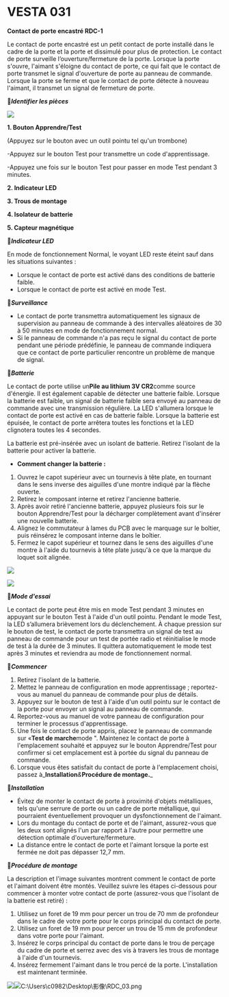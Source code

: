 # VESTA 031

**Contact de porte encastré RDC-1**

Le contact de porte encastré est un petit contact de porte installé dans le cadre de la porte et la porte et dissimulé pour plus de protection. Le contact de porte surveille l’ouverture/fermeture de la porte. Lorsque la porte s'ouvre, l'aimant s'éloigne du contact de porte, ce qui fait que le contact de porte transmet le signal d'ouverture de porte au panneau de commande. Lorsque la porte se ferme et que le contact de porte détecte à nouveau l'aimant, il transmet un signal de fermeture de porte.

_**Identifier les pièces**_

![](<.gitbook/assets/0 (6) (1).jpeg>)

**1. Bouton Apprendre/Test**

(Appuyez sur le bouton avec un outil pointu tel qu'un trombone)

\-Appuyez sur le bouton Test pour transmettre un code d'apprentissage.

\-Appuyez une fois sur le bouton Test pour passer en mode Test pendant 3 minutes.

**2. Indicateur LED**

**3. Trous de montage**

**4. Isolateur de batterie**

**5. Capteur magnétique**

_**Indicateur LED**_

En mode de fonctionnement Normal, le voyant LED reste éteint sauf dans les situations suivantes :

-   Lorsque le contact de porte est activé dans des conditions de batterie faible.
-   Lorsque le contact de porte est activé en mode Test.

_**Surveillance**_

-   Le contact de porte transmettra automatiquement les signaux de supervision au panneau de commande à des intervalles aléatoires de 30 à 50 minutes en mode de fonctionnement normal.
-   Si le panneau de commande n'a pas reçu le signal du contact de porte pendant une période prédéfinie, le panneau de commande indiquera que ce contact de porte particulier rencontre un problème de manque de signal.

_**Batterie**_

Le contact de porte utilise un**Pile au lithium 3V CR2**comme source d'énergie. Il est également capable de détecter une batterie faible. Lorsque la batterie est faible, un signal de batterie faible sera envoyé au panneau de commande avec une transmission régulière. La LED s'allumera lorsque le contact de porte est activé en cas de batterie faible. Lorsque la batterie est épuisée, le contact de porte arrêtera toutes les fonctions et la LED clignotera toutes les 4 secondes.

La batterie est pré-insérée avec un isolant de batterie. Retirez l'isolant de la batterie pour activer la batterie.

-   **Comment changer la batterie :**

1.  Ouvrez le capot supérieur avec un tournevis à tête plate, en tournant dans le sens inverse des aiguilles d'une montre indiqué par la flèche ouverte.
2.  Retirez le composant interne et retirez l'ancienne batterie.
3.  Après avoir retiré l'ancienne batterie, appuyez plusieurs fois sur le bouton Apprendre/Test pour la décharger complètement avant d'insérer une nouvelle batterie.
4.  Alignez le commutateur à lames du PCB avec le marquage sur le boîtier, puis réinsérez le composant interne dans le boîtier.
5.  Fermez le capot supérieur et tournez dans le sens des aiguilles d'une montre à l'aide du tournevis à tête plate jusqu'à ce que la marque du loquet soit alignée.

![](<.gitbook/assets/1 (3) (1).jpeg>)

![](<.gitbook/assets/2 (10).jpeg>)

_**Mode d'essai**_

Le contact de porte peut être mis en mode Test pendant 3 minutes en appuyant sur le bouton Test à l'aide d'un outil pointu. Pendant le mode Test, la LED s’allumera brièvement lors du déclenchement. À chaque pression sur le bouton de test, le contact de porte transmettra un signal de test au panneau de commande pour un test de portée radio et réinitialise le mode de test à la durée de 3 minutes. Il quittera automatiquement le mode test après 3 minutes et reviendra au mode de fonctionnement normal.

_**Commencer**_

1.  Retirez l'isolant de la batterie.
2.  Mettez le panneau de configuration en mode apprentissage ; reportez-vous au manuel du panneau de commande pour plus de détails.
3.  Appuyez sur le bouton de test à l'aide d'un outil pointu sur le contact de la porte pour envoyer un signal au panneau de commande.
4.  Reportez-vous au manuel de votre panneau de configuration pour terminer le processus d'apprentissage.
5.  Une fois le contact de porte appris, placez le panneau de commande sur «**Test de marche**mode ". Maintenez le contact de porte à l'emplacement souhaité et appuyez sur le bouton Apprendre/Test pour confirmer si cet emplacement est à portée du signal du panneau de commande.
6.  Lorsque vous êtes satisfait du contact de porte à l'emplacement choisi, passez à_**Installation**_&_**Procédure de montage.**_

_**Installation**_

-   Évitez de monter le contact de porte à proximité d'objets métalliques, tels qu'une serrure de porte ou un cadre de porte métallique, qui pourraient éventuellement provoquer un dysfonctionnement de l'aimant.
-   Lors du montage du contact de porte et de l'aimant, assurez-vous que les deux sont alignés l'un par rapport à l'autre pour permettre une détection optimale d'ouverture/fermeture.
-   La distance entre le contact de porte et l'aimant lorsque la porte est fermée ne doit pas dépasser 12,7 mm.

_**Procédure de montage**_

La description et l'image suivantes montrent comment le contact de porte et l'aimant doivent être montés. Veuillez suivre les étapes ci-dessous pour commencer à monter votre contact de porte (assurez-vous que l'isolant de la batterie est retiré) :

1.  Utilisez un foret de 19 mm pour percer un trou de 70 mm de profondeur dans le cadre de votre porte pour le corps principal du contact de porte.
2.  Utilisez un foret de 19 mm pour percer un trou de 15 mm de profondeur dans votre porte pour l'aimant.
3.  Insérez le corps principal du contact de porte dans le trou de perçage du cadre de porte et serrez avec des vis à travers les trous de montage à l'aide d'un tournevis.
4.  Insérez fermement l'aimant dans le trou percé de la porte. L'installation est maintenant terminée.

![](<.gitbook/assets/3 (1) (1) (1).jpeg>)![C:\\Users\\c0982\\Desktop\\影像\\RDC_03.png](<.gitbook/assets/4 (16).png>)
